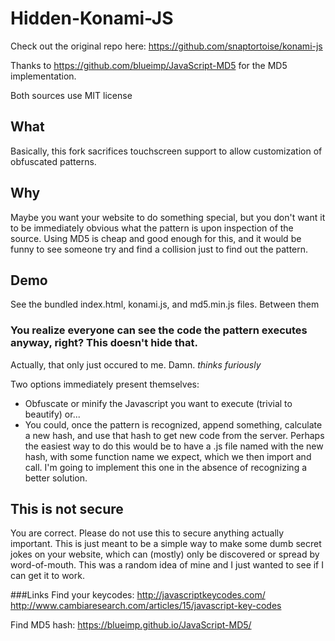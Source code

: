 Hidden-Konami-JS
=========

Check out the original repo here: https://github.com/snaptortoise/konami-js

Thanks to https://github.com/blueimp/JavaScript-MD5 for the MD5 implementation.

Both sources use MIT license

## What
Basically, this fork sacrifices touchscreen support to allow customization of obfuscated patterns.

## Why
Maybe you want your website to do something special, but you don't want it to be immediately obvious what the pattern is upon inspection of the source. Using MD5 is cheap and good enough for this, and it would be funny to see someone try and find a collision just to find out the pattern.

## Demo
See the bundled index.html, konami.js, and md5.min.js files.  Between them

### You realize everyone can see the code the pattern executes anyway, right? This doesn't hide that.
Actually, that only just occured to me.  Damn.  *thinks furiously*

Two options immediately present themselves:
* Obfuscate or minify the Javascript you want to execute (trivial to beautify) or...
* You could, once the pattern is recognized, append something, calculate a new hash, and use that hash to get new code from the server.  Perhaps the easiest way to do this would be to have a .js file named with the new hash, with some function name we expect, which we then import and call.  I'm going to implement this one in the absence of recognizing a better solution.

## This is not secure
You are correct.  Please do not use this to secure anything actually important.  This is just meant to be a simple way to make some dumb secret jokes on your website, which can (mostly) only be discovered or spread by word-of-mouth.  This was a random idea of mine and I just wanted to see if I can get it to work.

###Links
Find your keycodes:
http://javascriptkeycodes.com/
http://www.cambiaresearch.com/articles/15/javascript-key-codes

Find MD5 hash:
https://blueimp.github.io/JavaScript-MD5/
